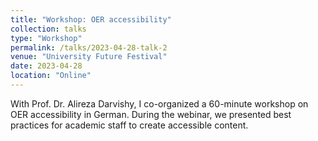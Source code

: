 ```yaml
---
title: "Workshop: OER accessibility"
collection: talks
type: "Workshop"
permalink: /talks/2023-04-28-talk-2
venue: "University Future Festival"
date: 2023-04-28
location: "Online"
---
```


With Prof. Dr. Alireza Darvishy, I co-organized a 60-minute workshop on OER accessibility in German. During the webinar, we presented best practices for academic staff to create accessible content. 
